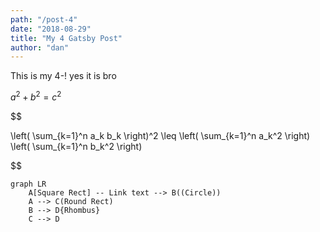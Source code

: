 ```yaml
---
path: "/post-4"
date: "2018-08-29"
title: "My 4 Gatsby Post"
author: "dan"
---
```


This is my 4-! yes it is bro

$a^2 + b^2 = c^2$

$$

\left( \sum_{k=1}^n a_k b_k \right)^2 \leq \left( \sum_{k=1}^n a_k^2 \right) \left( \sum_{k=1}^n b_k^2 \right)

$$

```mermaid
graph LR
    A[Square Rect] -- Link text --> B((Circle))
    A --> C(Round Rect)
    B --> D{Rhombus}
    C --> D
```
